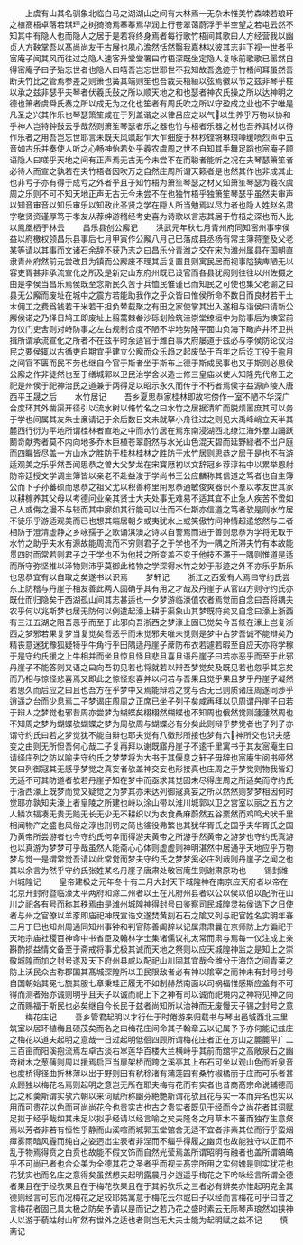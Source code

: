 <!-- { "loadSidebar": true } -->
　　上虞有山其名驯象北临白马之湖湖山之间有大林焉一无杂木惟美竹森竦若琅玕之植髙梧卓落若琪玕之树猗猗焉菶菶焉华润上行苍翠蔼蔚浮于半空望之若屯云然不知其中有隐人也而隐人之居于是若将终身焉者每行歌竹梧间其歌曰人方经营我以幽贞人方鞅掌吾以髙尚尚友于古展也夙心澹然恬然翳我嘉林以彼其志非下视一世者乎宻庵子闻其风而往过之隐人速客升堂堂署曰竹梧深既坐定隐人复咏前歌歌已嚣然自得宻庵子曰子殆忘世者也隐人曰嘻吾岂忘世耶世不我知故吾逸迹于竹梧间耳虽然吾断夫竹比之管焉参差之则箫也簧其端则笙也吾裁夫梧絙以弦焉徽以节之兹非琴乎柱以承之兹非瑟乎夫琴者伏羲氏鼔之所以顺天地之和也瑟者神农氏操之所以达神明之德也箫者虞舜氏奏之所以成无为之化也笙者有周氏吹之所以守盈成之业也不宁唯是凡圣之兴其作乐也琴瑟箫笙咸在于列盖谐之以律吕应之以气以生养乎万物以协和乎神人岂特钟鼔云乎哉然则箫笙琴瑟者乐之器也竹与梧者乐器之材也吾养其材以待作乐者之用吾岂忘世耶言未既天风飒起乍大乍细旋于林杪铿锵琳琅啴缓喷烈声中五音如古乐并奏使人听之心畅神怡若处乎羲农虞周之世不自知其手舞足蹈也宻庵子顾语隐人曰嗟乎天地之间有正声焉无古无今未尝不在而聪者能听之况在夫琴瑟箫笙者必待人而宣之孰若在夫竹梧者因吹万之自然庄周所谓天籁者是也然其作也非成其止也非亏子亦有得于成亏之外者乎且子知竹梧为箫笙琴瑟之材又知箫笙琴瑟为羲农虞周之乐则不可不知天地正声无古无今未尝不在也独竹梧乎独箫笙琴瑟乎虽然夫审声以知音审音以知乐审乐以知政此圣贤之学在隠人所当勉焉以尽力者也隐人姓赵名肃字敬贤资谨厚笃于孝友从荐绅游稽经考史喜为诗歌以言志其居于竹梧之深也而人比以鳯凰栖于林云
　　昌乐县创公廨记
　　洪武元年秋七月青州府同知宻州事李侯益以府檄权领昌乐县事后七月甲寅作公廨八月己巳落成县丞杨有常主簿蒋奎及父老某等请以其事而文诸石余辞不获乃志之曰昌乐分青潍之交在宋为潍州属县在国朝直隶青州府然前元尝改县为镇而公廨废不理其后复置县则寓民居而视事隘狭庳陋无以容吏胥甚非承流宣化之所及是新定山东府州既已设官而各县犹阙则往往以州佐摄之由是李侯当昌乐焉侯既至念斯民久苦于兵恤民惟谨已而知民之可使也集父老谕之曰县无公廨而废址在城中之震方若能助我作之乎众皆曰惟侯所命不数日而良材若干土木佣工之费爲钱若干米若干担负辇载聚之有田之家使掌其岀入遂相与诣侯曰请新公廨侯诺之乃择日鸠工即废址上翦蒿棘畚沙砾刬险筑洼崇堂缭垣中为防事后为燠室前为仪门吏舍则对峙防事之左右规制合度不陋不华地势隆平面山负海下瞰庐井环卫拱揖所谓承流宣化之所者不在兹乎时余适官于潍白事大府屡道于兹必与李侯防论议治民之要侯辄以古循吏自期宜乎建立公廨而众乐趋之起废坠于百年之后讫工役于逾月之间官不匮而民不劳也继自今官于斯者坐于斯布上德于斯成民事也又于斯则必思侯公廨之作非徒然也至于缮城郭以卫民治学舍以造士修三皇庙以使人知隆先代帝王之祀是州侯于祀神治民之道兼于两得足以昭示永久而传于不朽者焉侯字益源庐陵人唐西平王晟之后
　　水竹居记
　　吾乡夏思恭家桂林即故宅傍作一室不陋不华深广合度环其外凿渠开径引以流水树以脩竹名之曰水竹之居据清旷而脱烦嚣庶其可以务于学也间属其友朱士亷请记于余后数日文未就拏小舟往过之则见大禹峰峭立天半其麓西行衍为平地所谓桂林者直地之中而水竹居在焉东南浸湖西北缭江海外羣山踊跃鬭竒献秀者莫不内向地多乔木巨植苍翠蔚然与水光山色混天碧而延野緑者不岀户庭而四瞩皆尽盖一方山水之胜防于桂林桂林之胜防于水竹居则思恭之居于是也不有游适观美之乐乎然吾闻思恭之曽大父梦龙在宋寳厯初以文辞冠乡荐淳祐中以累举恩射防帝廷授文学调主簿皆以亲老不赴益浚于学尚书王公应麟称其信道之笃者也自主簿公而下子孙蕃硕而思恭之祖父尤以积善称里闬思恭通敏俊爽器识不羣以孝友世其家以耕稼养其父母以考德问业亲其贤士大夫处事无难易不适其宜不止急人疾苦不啻如己人或侮之漫不与较而其中廓如其行能可以仕而不仕斯亦信道之笃者欤是则水竹居不徒乐乎游适观美而已也想其端居朝夕或夷犹水上或笑傲竹间神情超逺悠然与二者相防于澄清虚静之乡咏孺子之歌诵淇澳之诗以自警焉而进于善则思恭为学将无取于水竹之助乎夫水有源故能周流而不穷则君子之于学也不为一隅之所滞夫竹有本故能贯四时而常若则君子之于学也不为他技之所变盖不变于他技不滞于一隅则惟道是适而所守弥坚推以泽物则沛乎莫御此格物之学深得水竹之妙于形迹之外不亦乐乎斯乐也思恭宜有以自取之矣遂书以识焉
　　梦轩记
　　浙江之西爰有人焉曰守约氏尝东上防稽与丹崖子相友善此两人固确乎其有用之才哉及丹崖子从官四方则守约氏亦既仕而归隐矣于西湖孤山间其志甚适也一夕梦游临濠值农者焉觉而自念曰吾将耦夫农乎何以兆斯梦也居无防何以例遣起濠上耕于渠象山其梦既符矣又自念曰濠上浙西有三江五湖之阻吾恶乎而至于此邪向吾浙西之梦濠上固已觉矣今吾倐在濠上岂复浙西之梦邪若果复梦当复觉矣吾恶乎而未觉邪夫唯未觉则是梦中占梦吾诚不能辩矣乃精丧意迷犹豫狐疑犄乎牛角行乎田隅适丹崖子蓆防布衣若遽若暇至自应天亦将学稼于是守约氏援之上牛相并而坐且惊且怪且悲且喜且语丹崖子曰若亦恶乎而至于此邪丹崖子不能答则又语之曰向吾初见若也将就若以辩吾梦觉矣及既见若也忽乎其忘矣而乃相与惊怪悲喜焉又即此之惊怪悲喜并以问若与吾果且觉乎果且梦乎丹崖子凝然若思久而后应之曰且也吾方在乎梦中又焉能辩若之觉与否无已则质诸庄周遂同渉乎逍遥之台而少息焉二子梦谒庄周周之正席已坐子列子矣咸再拜以见周谓丹崖子曰若于辩人之梦觉也邪昔周亦尝梦为蝴蝶矣栩栩然蝴蝶也不知周也俄然觉则蘧蘧然周也不知周之梦为蝴蝶欤蝴蝶之梦为周欤周与蝴蝶必有分矣此则辩乎梦觉者也子列子亦谓守约氏曰若之梦觉犹不能自辩也耶夫觉有八徴形所接也梦有六神所交也识夫感变之由则无所怛吾何心哉二子复再拜以谢既寤丹崖子不逺千里寓书于其友宻庵生曰请绎庄列之防以喻夫守约氏之梦梦将为大书于其偃息之轩子毋辞也宻庵生阅书哑然笑曰列御冦其无感乎梦觉之真妄者欤盖神交妄也形接真也庄周之于梦觉则物我皆幻无适不可其防道者欤若丹崖子知在梦中而亟求其觉固未尽得庄周之所适矣而守约氏于浙西濠上既梦而觉又疑觉之为梦其亦未达列御冦真妄之所以然然则梦梦相因何时觉耶亦孰知夫濠上者皇陵之所建也峙以涂山带以淮川城郭以卫之宫室以丽之五方之人鳞次辐凑无贵无贱无长无少无不耕织以为衣食桑麻蔚然五谷栗然而鸡鸣犬吠千里相闻物产之盛也风俗之淳也刑罚之简也徭役弗繁也其犹华胥氏之国乎夫华胥氏之国乃黄帝所尝游者也今守约氏何幸而得游夫黄帝之所游乎然黄帝之游梦也守约氏真游也以真游为梦梦可乎哉虽然人能斋心心体则虚虚则神明湛然中居通乎天地应乎万物梦与觉一是谓常觉吾请以此常觉而梦夫守约氏之梦梦奚必庄列哉则丹崖子之闻之也其以余言为然乎守约氏张姓某名丹崖子唐肃处敬宻庵生则谢肃原功也
　　锡封潍州城隍记
　　皇帝建极之元年冬十有二月大封天下城隍神在南京应天府者以帝在北京开封府暨临濠太平两府和滁二州者以王在凡府州县者以公以侯以伯以配所在山川之祀各有号而称其秩焉由是潍州城隍神得封号曰鉴察司民城隍灵祐侯诰下之日使者与州之官僚以羊豕即庙祀神既宣诰文遂焚黄刻石石之隂又列与祀官姓名实明年春三月丁巳也知州周通同知州事钟和判官陈善阖辞以记属肃肃曩在京师防上方徧祀于天地宗庙社稷百神命中书省臣及翰林学士集诸儒议礼太常而肃与焉每一仪注成上亲斟酌损益情文备至于斋戒将事尤极其诚而天地之祭则以应天城隍神监之是知上之崇敬城隍而加之封号遂及天下府州县咸以配祀山川固其宜哉今潍分于海岱之间青莱之防上沃民众古称郡国其髙城深隍所以卫民限敌者必有神以隂宰之而神未有封号封号自国朝始其冕七旒其服七章秉珪正履无不如制赫然南面以司祸福惟感斯应盖有不可得而测者殆亦诚则明乎且天子以诚而祀上下之神有司以诚而祀境内之神将见神之向之而赐福于斯民也必矣继自今长民于兹者尚知所以治神而无废慢天子锡之封号之意
　　梅花庄记
　　吾乡管君起明以才行仕于时倦游来归载书与琴出邑城西北三里筑室以居环植梅且硕茂矣而名之曰梅花庄间命其子翰章云以记属予予亦何能记兹庄之梅花以道夫起明之意哉一日过起明低徊四顾所谓梅花庄者正在方山之麓麓平广二三百亩而阳溪抱流焉左卓古淡右崒莲华百楼大兰横峙乎其前而舘宇之高敞泉石之幽竒树木之葱蒨则周以援焉启戸当扉架桥而跨之溪亭其上布石可坐以观山色而听泉音也度桥得径曲折林薄以岀于野则田有秔稌渚有蒲莲园有桑竹椒橘丽于庄而可乐者甚众顾独以梅花名焉则起明之意岂无所在耶夫梅有花而有实者也昔商髙宗命说辅德而比之和羮斯谓实欤六朝以来词赋所称幽芬絶艶斯谓花欤且花与实一本而异名也实以用而可贵花以色而可尚尚花今也贵实古也古之贵实者既见于经而今之尚花者其词赋足拟于经乎哉如其未足以拟乎经请以经言喻之矣夫隆冬之月草木不蕃而独存生意粲焉以芳者非若有恒性乎静而山溪喧而城郭玉堂馆舍无适不宜者非素其位而行乎蛮烟瘴雾雨暗风霾而纯白之姿迥岀尘表者非涅而不缁乎得履之幽贞也故能独守以正而不乱于物焉得贲之白贲也故能不假文饰而自然光莹焉盖所谓昭明有融者也盖所谓皜皜乎不可尚已者也合众美为全德其花之圣者乎而视夫髙宗所用之实何媿是则实犹花也花犹实也而名庄之意得矣虽然想夫起明露晨月夕逍遥乎梅花之下吟咏经言所谓全德者果且在于经欤果且在于梅花欤果且在于其躬欤乐之三者必有辨矣亦惟起明克全其德则经言可忘而况梅花之足较耶姑寓意于梅花云尔或曰子以经而言梅花可乎曰昔之言梅花者固己具太极之防矣予请以是而记之若乃花之盛时素云无际琴声琅然如挟神人以游于藐姑射山旷然有世外之适也者则岂无大夫士能为起明赋之兹不记
　　慎斋记
